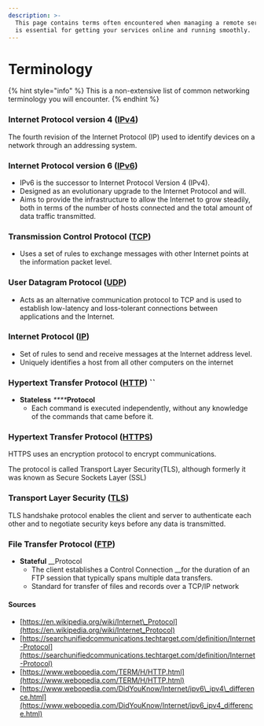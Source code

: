 ```yaml
---
description: >-
  This page contains terms often encountered when managing a remote server. This
  is essential for getting your services online and running smoothly.
---
```


# Terminology

{% hint style="info" %}
This is a non-extensive list of common networking terminology you will encounter. 
{% endhint %}

### Internet Protocol version 4 \([**IPv4**](https://en.wikipedia.org/wiki/IPv4)**\)**

The fourth revision of the Internet Protocol \(IP\) used to identify devices on a network through an addressing system.

### Internet Protocol version 6 \([**IPv6**](https://en.wikipedia.org/wiki/IPv6_address)**\)**

* IPv6 is the successor to Internet Protocol Version 4 \(IPv4\). 
* Designed as an evolutionary upgrade to the Internet Protocol and will.
* Aims to provide the infrastructure to allow the Internet to grow steadily, both in terms of the number of hosts connected and the total amount of data traffic transmitted.

### **Transmission Control Protocol \(**[**TCP**](https://searchnetworking.techtarget.com/definition/TCP)**\)**

* Uses a set of rules to exchange messages with other Internet points at the information packet level.

### **User Datagram Protocol \(**[**UDP**](https://searchnetworking.techtarget.com/definition/UDP-User-Datagram-Protocol)**\)**

* Acts as an alternative communication protocol to TCP and is used to establish low-latency and loss-tolerant connections between applications and the Internet.

### **Internet Protocol \(**[**IP**](https://searchunifiedcommunications.techtarget.com/definition/Internet-Protocol)**\)**

* Set of rules to send and receive messages at the Internet address level.
* Uniquely identifies a host from all other computers on the internet

### **Hypertext Transfer Protocol \(**[**HTTP**](https://searchwindevelopment.techtarget.com/definition/HTTP)**\) ``**

* **Stateless** _****_**Protocol** 
  * Each command is executed independently, without any knowledge of the commands that came before it.

### **Hypertext Transfer Protocol \(**[**HTTPS**](https://www.cloudflare.com/learning/ssl/what-is-https/)**\)** 

HTTPS uses an encryption protocol to encrypt communications. 

The protocol is called Transport Layer Security\(TLS\), although formerly it was known as Secure Sockets Layer \(SSL\)

### **Transport Layer Security \(**[**TLS**](https://www.networkworld.com/article/2303073/lan-wan-what-is-transport-layer-security-protocol.html)**\)**

TLS handshake protocol enables the client and server to authenticate each other and to negotiate security keys before any data is transmitted.

### **File Transfer Protocol \(**[**FTP**](https://searchenterprisewan.techtarget.com/definition/File-Transfer-Protocol)**\)**

* **Stateful** __Protocol
  * The client establishes a Control Connection __for the duration of an FTP session that typically spans multiple data transfers.
  * Standard for transfer of files and records over a TCP/IP network

#### Sources

* [https://en.wikipedia.org/wiki/Internet\_Protocol](https://en.wikipedia.org/wiki/Internet_Protocol)
* [https://searchunifiedcommunications.techtarget.com/definition/Internet-Protocol](https://searchunifiedcommunications.techtarget.com/definition/Internet-Protocol)
* [https://www.webopedia.com/TERM/H/HTTP.html](https://www.webopedia.com/TERM/H/HTTP.html)
* [https://www.webopedia.com/DidYouKnow/Internet/ipv6\_ipv4\_difference.html](https://www.webopedia.com/DidYouKnow/Internet/ipv6_ipv4_difference.html)



